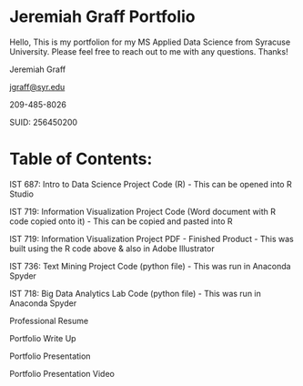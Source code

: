 # Jeremiah Graff Portfolio

Hello,
This is my portfolion for my MS Applied Data Science from Syracuse University. Please feel free to reach out to me with any questions. Thanks!

Jeremiah Graff

jgraff@syr.edu

209-485-8026

SUID: 256450200


# Table of Contents:

IST 687: Intro to Data Science Project Code (R) - This can be opened into R Studio

IST 719: Information Visualization Project Code (Word document with R code copied onto it) - This can be copied and pasted into R

IST 719: Information Visualization Project PDF - Finished Product - This was built using the R code above & also in Adobe Illustrator

IST 736: Text Mining Project Code (python file) - This was run in Anaconda Spyder

IST 718: Big Data Analytics Lab Code (python file) - This was run in Anaconda Spyder

Professional Resume

Portfolio Write Up

Portfolio Presentation

Portfolio Presentation Video
